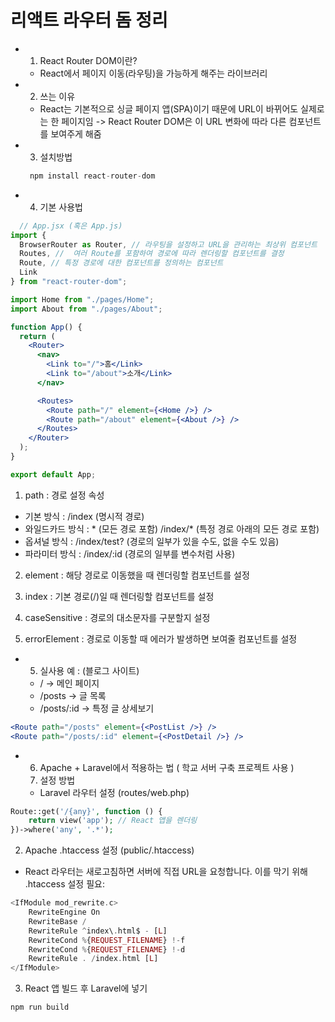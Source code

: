 # 리액트 라우터 돔 정리

* 1. React Router DOM이란?
  - React에서 페이지 이동(라우팅)을 가능하게 해주는 라이브러리

* 2. 쓰는 이유
  - React는 기본적으로 싱글 페이지 앱(SPA)이기 때문에 URL이 바뀌어도 실제로는 한 페이지임 -> React Router DOM은 이 URL 변화에 따라 다른 컴포넌트를 보여주게 해줌
 
* 3. 설치방법
  ```jsx
   npm install react-router-dom
  ```

* 4. 기본 사용법
```jsx
  // App.jsx (혹은 App.js)
import {
  BrowserRouter as Router, // 라우팅을 설정하고 URL을 관리하는 최상위 컴포넌트
  Routes, //  여러 Route를 포함하여 경로에 따라 렌더링할 컴포넌트를 결정
  Route, // 특정 경로에 대한 컴포넌트를 정의하는 컴포넌트
  Link
} from "react-router-dom";

import Home from "./pages/Home";
import About from "./pages/About";

function App() {
  return (
    <Router>
      <nav>
        <Link to="/">홈</Link>
        <Link to="/about">소개</Link>
      </nav>

      <Routes>
        <Route path="/" element={<Home />} />
        <Route path="/about" element={<About />} />
      </Routes>
    </Router>
  );
}

export default App;
```
1. path : 경로 설정 속성
  - 기본 방식 : /index (명시적 경로)
  - 와일드카드 방식 : * (모든 경로 포함) /index/* (특정 경로 아래의 모든 경로 포함)
  - 옵셔널 방식 : /index/test? (경로의 일부가 있을 수도, 없을 수도 있음)
  - 파라미터 방식 : /index/:id (경로의 일부를 변수처럼 사용)
 
2. element  : 해당 경로로 이동했을 때 렌더링할 컴포넌트를 설정

3. index  : 기본 경로(/)일 때 렌더링할 컴포넌트를 설정

4. caseSensitive  : 경로의 대소문자를 구분할지 설정

5. errorElement  : 경로로 이동할 때 에러가 발생하면 보여줄 컴포넌트를 설정

* 5. 실사용 예 : (블로그 사이트)
  - / → 메인 페이지
  - /posts → 글 목록
  - /posts/:id → 특정 글 상세보기
 
```jsx
<Route path="/posts" element={<PostList />} />
<Route path="/posts/:id" element={<PostDetail />} />
```

* 6. Apache + Laravel에서 적용하는 법 ( 학교 서버 구축 프로젝트 사용 )
  1. 설정 방법
  - Laravel 라우터 설정 (routes/web.php)

```php
Route::get('/{any}', function () {
    return view('app'); // React 앱을 렌더링
})->where('any', '.*');
```
  2. Apache .htaccess 설정 (public/.htaccess)
  - React 라우터는 새로고침하면 서버에 직접 URL을 요청합니다. 이를 막기 위해 .htaccess 설정 필요:
```php
<IfModule mod_rewrite.c>
    RewriteEngine On
    RewriteBase /
    RewriteRule ^index\.html$ - [L]
    RewriteCond %{REQUEST_FILENAME} !-f
    RewriteCond %{REQUEST_FILENAME} !-d
    RewriteRule . /index.html [L]
</IfModule>
```
  3. React 앱 빌드 후 Laravel에 넣기
```bash
npm run build
```
